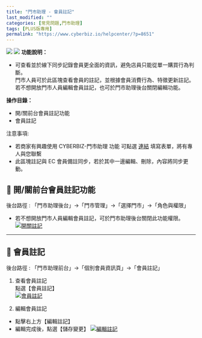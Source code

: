 ```yaml
---
title: "門市助理 - 會員註記"
last_modified: ""
categories: [常見問題,門市助理]
tags: [PLUS版專用]
permalink: "https://www.cyberbiz.io/helpcenter/?p=8651"
---
```


![](https://www.cyberbiz.io/support/wp-content/uploads/門市助理.png)
![](https://www.cyberbiz.io/helpcenter/wp-content/uploads/PLUS版3.png)
**功能說明：**  

* 可查看並於線下同步記錄會員更全面的資訊，避免店員只能從單一購買行為判斷。  
門市人員可於此區塊查看會員的註記，並根據會員消費行為、特徵更新註記。若不想開放門市人員編輯會員註記，也可於門市助理後台關閉編輯功能。

**操作目錄：**

* 開/關前台會員註記功能
* 會員註記

注意事項:  

* 若商家有興趣使用 CYBERBIZ-門市助理 功能 可點選 [連結](https://docs.google.com/forms/d/e/1FAIpQLScAzqU3OckpsS-XBy3yvioKksDBazronFTuEl_RBonxCATHaQ/viewform) 填寫表單，將有專人與您聯繫
* 此區塊註記與 EC 會員備註同步，若於其中一邊編輯、刪除，內容將同步更動。

## 📌 開/關前台會員註記功能


後台路徑 : 「門市助理後台」→「門市管理」→「選擇門市」→「角色與權限」  


* 若不想開放門市人員編輯會員註記，可於門市助理後台關閉此功能權限。  
[![開關註記](https://www.cyberbiz.io/support/wp-content/uploads/門市助理-會員標註03.png)](https://www.cyberbiz.io/support/wp-content/uploads/門市助理-會員標註03.png)



* * *

## 📌 會員註記


後台路徑 : 「門市助理前台」→「個別會員資訊頁」→「會員註記」  


1. 查看會員註記  
點選【會員註記】  
[![會員註記](https://www.cyberbiz.io/support/wp-content/uploads/門市助理-會員標註01.png)](https://www.cyberbiz.io/support/wp-content/uploads/門市助理-會員標註01.png)



2. 編輯會員註記 
* 點擊右上方【編輯註記】
* 編輯完成後，點選【儲存變更】
[![編輯註記](https://www.cyberbiz.io/support/wp-content/uploads/門市助理-會員標註02.png)](https://www.cyberbiz.io/support/wp-content/uploads/門市助理-會員標註02.png)




